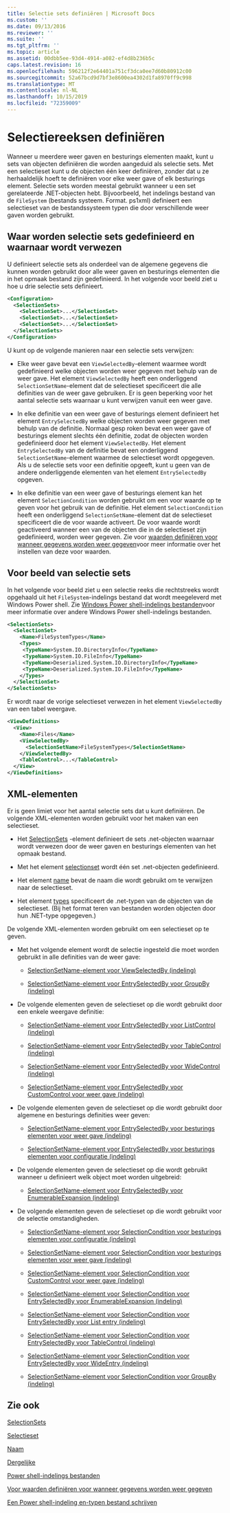 ```yaml
---
title: Selectie sets definiëren | Microsoft Docs
ms.custom: ''
ms.date: 09/13/2016
ms.reviewer: ''
ms.suite: ''
ms.tgt_pltfrm: ''
ms.topic: article
ms.assetid: 00dbb5ee-93d4-4914-a082-ef4d8b236b5c
caps.latest.revision: 16
ms.openlocfilehash: 596212f2e64401a751cf3dca0ee7d60b80912c00
ms.sourcegitcommit: 52a67bcd9d7bf3e8600ea4302d1fa8970ff9c998
ms.translationtype: MT
ms.contentlocale: nl-NL
ms.lasthandoff: 10/15/2019
ms.locfileid: "72359009"
---
```

# <a name="defining-selection-sets"></a>Selectiereeksen definiëren

Wanneer u meerdere weer gaven en besturings elementen maakt, kunt u sets van objecten definiëren die worden aangeduid als selectie sets. Met een selectieset kunt u de objecten één keer definiëren, zonder dat u ze herhaaldelijk hoeft te definiëren voor elke weer gave of elk besturings element. Selectie sets worden meestal gebruikt wanneer u een set gerelateerde .NET-objecten hebt. Bijvoorbeeld, het indelings bestand van de `FileSystem` (bestands systeem. Format. ps1xml) definieert een selectieset van de bestandssysteem typen die door verschillende weer gaven worden gebruikt.

## <a name="where-selection-sets-are-defined-and-referenced"></a>Waar worden selectie sets gedefinieerd en waarnaar wordt verwezen

U definieert selectie sets als onderdeel van de algemene gegevens die kunnen worden gebruikt door alle weer gaven en besturings elementen die in het opmaak bestand zijn gedefinieerd. In het volgende voor beeld ziet u hoe u drie selectie sets definieert.

```xml
<Configuration>
  <SelectionSets>
    <SelectionSet>...</SelectionSet>
    <SelectionSet>...</SelectionSet>
    <SelectionSet>...</SelectionSet>
  </SelectionSets>
</Configuration>
```

U kunt op de volgende manieren naar een selectie sets verwijzen:

- Elke weer gave bevat een `ViewSelectedBy`-element waarmee wordt gedefinieerd welke objecten worden weer gegeven met behulp van de weer gave. Het element `ViewSelectedBy` heeft een onderliggend `SelectionSetName`-element dat de selectieset specificeert die alle definities van de weer gave gebruiken. Er is geen beperking voor het aantal selectie sets waarnaar u kunt verwijzen vanuit een weer gave.

- In elke definitie van een weer gave of besturings element definieert het element `EntrySelectedBy` welke objecten worden weer gegeven met behulp van de definitie. Normaal gesp roken bevat een weer gave of besturings element slechts één definitie, zodat de objecten worden gedefinieerd door het element `ViewSelectedBy`. Het element `EntrySelectedBy` van de definitie bevat een onderliggend `SelectionSetName`-element waarmee de selectieset wordt opgegeven. Als u de selectie sets voor een definitie opgeeft, kunt u geen van de andere onderliggende elementen van het element `EntrySelectedBy` opgeven.

- In elke definitie van een weer gave of besturings element kan het element `SelectionCondition` worden gebruikt om een voor waarde op te geven voor het gebruik van de definitie. Het element `SelectionCondition` heeft een onderliggend `SelectionSetName`-element dat de selectieset specificeert die de voor waarde activeert. De voor waarde wordt geactiveerd wanneer een van de objecten die in de selectieset zijn gedefinieerd, worden weer gegeven. Zie voor [waarden definiëren voor wanneer gegevens worden weer gegeven](./defining-conditions-for-displaying-data.md)voor meer informatie over het instellen van deze voor waarden.

## <a name="selection-set-example"></a>Voor beeld van selectie sets

In het volgende voor beeld ziet u een selectie reeks die rechtstreeks wordt opgehaald uit het `FileSystem`-indelings bestand dat wordt meegeleverd met Windows Power shell. Zie [Windows Power shell-indelings bestanden](./powershell-formatting-files.md)voor meer informatie over andere Windows Power shell-indelings bestanden.

```xml
<SelectionSets>
  <SelectionSet>
    <Name>FileSystemTypes</Name>
    <Types>
     <TypeName>System.IO.DirectoryInfo</TypeName>
     <TypeName>System.IO.FileInfo</TypeName>
     <TypeName>Deserialized.System.IO.DirectoryInfo</TypeName>
     <TypeName>Deserialized.System.IO.FileInfo</TypeName>
    </Types>
  </SelectionSet>
</SelectionSets>
```

Er wordt naar de vorige selectieset verwezen in het element `ViewSelectedBy` van een tabel weergave.

```xml
<ViewDefinitions>
  <View>
    <Name>Files</Name>
    <ViewSelectedBy>
      <SelectionSetName>FileSystemTypes</SelectionSetName>
    </ViewSelectedBy>
    <TableControl>...</TableControl>
  </View>
</ViewDefinitions>

```

## <a name="xml-elements"></a>XML-elementen

 Er is geen limiet voor het aantal selectie sets dat u kunt definiëren. De volgende XML-elementen worden gebruikt voor het maken van een selectieset.

- Het [SelectionSets](./selectionsets-element-format.md) -element definieert de sets .net-objecten waarnaar wordt verwezen door de weer gaven en besturings elementen van het opmaak bestand.

- Met het element [selectionset](./selectionset-element-format.md) wordt één set .net-objecten gedefinieerd.

- Het element [name](./name-element-for-selectionset-format.md) bevat de naam die wordt gebruikt om te verwijzen naar de selectieset.

- Het element [types](./types-element-for-selectionset-format.md) specificeert de .net-typen van de objecten van de selectieset. (Bij het format teren van bestanden worden objecten door hun .NET-type opgegeven.)

 De volgende XML-elementen worden gebruikt om een selectieset op te geven.

- Met het volgende element wordt de selectie ingesteld die moet worden gebruikt in alle definities van de weer gave:

    - [SelectionSetName-element voor ViewSelectedBy (indeling)](./selectionsetname-element-for-viewselectedby-format.md)

    - [SelectionSetName-element voor EntrySelectedBy voor GroupBy (indeling)](./selectionsetname-element-for-entryselectedby-for-groupby-format.md)

- De volgende elementen geven de selectieset op die wordt gebruikt door een enkele weergave definitie:

    - [SelectionSetName-element voor EntrySelectedBy voor ListControl (indeling)](./selectionsetname-element-for-entryselectedby-for-listcontrol-format.md)

    - [SelectionSetName-element voor EntrySelectedBy voor TableControl (indeling)](./selectionsetname-element-for-entryselectedby-for-tablecontrol-format.md)

    - [SelectionSetName-element voor EntrySelectedBy voor WideControl (indeling)](./selectionsetname-element-for-entryselectedby-for-widecontrol-format.md)

    - [SelectionSetName-element voor EntrySelectedBy voor CustomControl voor weer gave (indeling)](./selectionsetname-element-for-entryselectedby-for-customcontrol-for-view-format.md)

- De volgende elementen geven de selectieset op die wordt gebruikt door algemene en besturings definities weer geven:

    - [SelectionSetName-element voor EntrySelectedBy voor besturings elementen voor weer gave (indeling)](./selectionsetname-element-for-entryselectedby-for-controls-for-view-format.md)

    - [SelectionSetName-element voor EntrySelectedBy voor besturings elementen voor configuratie (indeling)](./selectionsetname-element-for-entryselectedby-for-controls-for-configuration-format.md)

- De volgende elementen geven de selectieset op die wordt gebruikt wanneer u definieert welk object moet worden uitgebreid:

    - [SelectionSetName-element voor EntrySelectedBy voor EnumerableExpansion (indeling)](./selectionsetname-element-for-entryselectedby-for-enumerableexpansion-format.md)

- De volgende elementen geven de selectieset op die wordt gebruikt voor de selectie omstandigheden.

    - [SelectionSetName-element voor SelectionCondition voor besturings elementen voor configuratie (indeling)](./selectionsetname-element-for-selectioncondition-for-controls-for-configuration-format.md)

    - [SelectionSetName-element voor SelectionCondition voor besturings elementen voor weer gave (indeling)](./selectionsetname-element-for-selectioncondition-for-controls-for-view-format.md)

    - [SelectionSetName-element voor SelectionCondition voor CustomControl voor weer gave (indeling)](./selectionsetname-element-for-selectioncondition-for-customcontrol-for-view-format.md)

    - [SelectionSetName-element voor SelectionCondition voor EntrySelectedBy voor EnumerableExpansion (indeling)](./selectionsetname-element-for-selectioncondition-for-entryselectedby-for-enumerableexpansion-format.md)

    - [SelectionSetName-element voor SelectionCondition voor EntrySelectedBy voor List entry (indeling)](./selectionsetname-element-for-selectioncondition-for-entryselectedby-for-listentry-format.md)

    - [SelectionSetName-element voor SelectionCondition voor EntrySelectedBy voor TableControl (indeling)](./selectionsetname-element-for-selectioncondition-for-entryselectedby-for-tablecontrol-format.md)

    - [SelectionSetName-element voor SelectionCondition voor EntrySelectedBy voor WideEntry (indeling)](./selectionsetname-element-for-selectioncondition-for-entryselectedby-for-wideentry-format.md)

    - [SelectionSetName-element voor SelectionCondition voor GroupBy (indeling)](./selectionsetname-element-for-selectioncondition-for-groupby-format.md)

## <a name="see-also"></a>Zie ook

[SelectionSets](./selectionsets-element-format.md)

[Selectieset](./selectionset-element-format.md)

[Naam](./name-element-for-selectionset-format.md)

[Dergelijke](./types-element-for-selectionset-format.md)

[Power shell-indelings bestanden](./powershell-formatting-files.md)

[Voor waarden definiëren voor wanneer gegevens worden weer gegeven](./defining-conditions-for-displaying-data.md)

[Een Power shell-indeling en-typen bestand schrijven](./writing-a-powershell-formatting-file.md)
